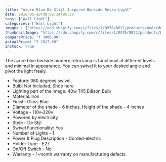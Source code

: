 ```yaml
---
title: "Azure Blue De Stijl Inspired Bedside Retro Light"
date: 2018-05-10T08:02:34+05:30
tags: ["Wall Light"]
categories: ["Wall Light"]
images : ["https://cdn.shopify.com/s/files/1/0976/8822/products/bedside_modern_style_lamp_light_sconce.jpg?v=1523161339"]
thumbnailImage: "https://cdn.shopify.com/s/files/1/0976/8822/products/bedside_modern_style_lamp_light_sconce_large.jpg?v=1523161339"
comparePrice: "₹ 3000.00"
actualPrice: "₹ 2917.00"
inStock: true
---
```


The azure blue bedside modern retro lamp is functional at different levels and minimal in appearance. You can swivel it to your desired angle and pivot the light freely. 

- Feature: 360 degrees swivel.
- Bulb: Not Included, Shop here
- Lighting part of the image: 40w T45 Edison Bulb
- Material: Iron
- Finish: Gloss Blue
- Diameter of the shade - 6 inches, Height of the shade - 4 inches
- Voltage - 110v-220v 
- Powered by electricity
- Style - De Stijl
- Swivel Functionality: Yes
- Number of Lights - 1
- Power & Plug Description - Corded-electric
- Holder Type - E27
- On/Off Switch - No
- Warranty - 1-month warranty on manufacturing defects.